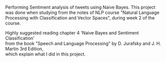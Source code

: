 Performing Sentiment analysis of tweets using Naive Bayes. 
This project was done when studying from the notes of NLP course "Natural Language Processing with Classification and Vector Spaces", during week 2 of the course.

Highly suggested reading chapter 4 'Naive Bayes and Sentiment Classification' \
from the book "Speech and Language Processing" by D. Jurafsky and J. H. Martin 3rd Edition, \
which explain what I did in this project.
